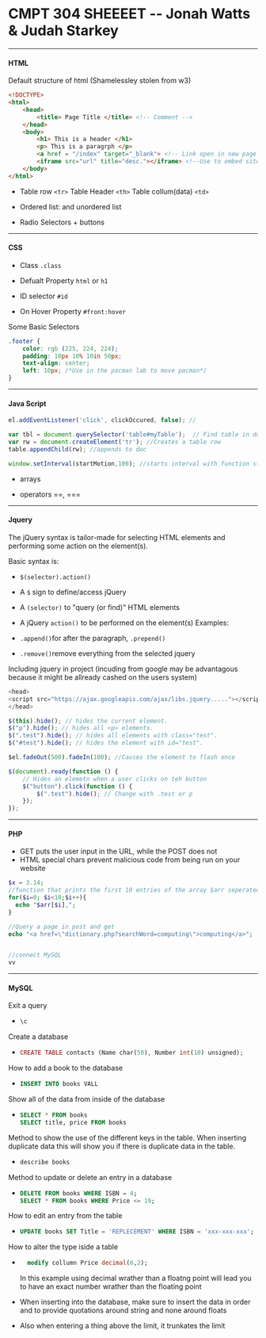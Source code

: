 # CMPT 304 SHEEEET -- Jonah Watts & Judah Starkey

---

#### HTML

Default structure of html (Shamelessley stolen from w3)

```html
<!DOCTYPE>
<html>
    <head>
        <title> Page Title </title> <!-- Comment -->
    </head>
    <body>
        <h1> This is a header </h1>
        <p> This is a paragrph </p>
        <a href = "/index" target="_blank"> <!-- Link open in new page -->
        <iframe src="url" title="desc."></iframe> <!--Use to embed site in site-->
    </body>
</html>
```

- Table row `<tr>` Table Header `<th>` Table collum(data) `<td>`

- Ordered list: and unordered list

- Radio Selectors + buttons

---

#### CSS

- Class `.class`

- Defualt Property `html` or `h1`

- ID selector `#id`

- On Hover Property `#front:hover`

Some Basic Selectors

```css
.footer {
    color: rgb (225, 224, 224);
    padding: 10px 10% 10in 50px;
    text-align: center;
    left: 10px; /*Use in the pacman lab to move pacman*/
}
```

---

#### Java Script

```js
el.addEventListener('click', clickOccured, false); //

var tbl = document.querySelector('table#myTable');  // Find table in document
var rw = document.createElement('tr'); //Creates a table row
table.appendChild(rw); //appends to doc

window.setInterval(startMotion,100); //starts interval with function startMotion and time of 100ms
```

- arrays

- operators ==, ===

---

#### Jquery

The jQuery syntax is tailor-made for selecting HTML elements and performing some action on the element(s).

Basic syntax is:

- `$(selector).action()`

- A `$` sign to define/access jQuery

- A `(selector)` to "query (or find)" HTML elements

- A jQuery `action()` to be performed on the element(s)
  Examples:

- `.append()`for after the paragraph, `.prepend()`

- `.remove()`remove everything from the selected jquery

Including jquery in project (incuding from google may be advantagous because it might be allready cashed on the users system)

```js
<head>
<script src="https://ajax.googleapis.com/ajax/libs.jquery....."></script>
</head>
```

```js
$(this).hide(); // hides the current element.
$("p").hide(); // hides all <p> elements.
$(".test").hide(); // hides all elements with class="test".
$("#test").hide(); // hides the element with id="test".

$el.fadeOut(500).fadeIn(100); //Causes the element to flash once

$(document).ready(function () {
    // Hides an elemetn when a user clicks on teh button
    $("button").click(function () {
        $(".test").hide(); // Change with .test or p
    });
});
```

---

#### PHP

- GET puts the user input in the URL, while the POST does not 
- HTML special chars prevent malicious code from being run on your website

```php
$x = 3.14;
//function that prints the first 10 entries of the array $arr seperated by a comma
for($i=0; $i<10;$i++){
  echo "$arr[$i],";
}

//Query a page in post and get
echo "<a href=\"dictionary.php?searchWord=computing\">computing</a>";


//connect MySQL 
vv
```

---

#### MySQL

Exit a query

- ```sql
  \c
  ```

Create a database

- ```php
  CREATE TABLE contacts (Name char(50), Number int(10) unsigned);
  ```

How to add a book to the database

- ```sql
  INSERT INTO books VALL
  ```

Show all of the data from inside of the database

- ```sql
  SELECT * FROM books
  SELECT title, price FROM books
  ```

Method to show the use of the different keys in the table. When inserting duplicate data this will show you if there is duplicate data in the table.

- ```sql
  describe books
  ```

Method to update or delete an entry in a database

- ```sql
  DELETE FROM books WHERE ISBN = 4;
  SELECT * FROM books WHERE Price <= 19;
  ```

How to edit an entry from the table

- ```sql
  UPDATE books SET Title = 'REPLECEMENT' WHERE ISBN = 'xxx-xxx-xxx';
  ```

How to alter the type iside a table

- ```sql
    modify collumn Price decimal(6,2);
  ```
  
  In this example using decimal wrather than a floatng point will lead you to have an exact number wrather than the floating point

- When inserting into the database, make sure to insert the data in order and to provide quotations around string and none around floats

- Also when entering a thing above the limit, it trunkates the limit
